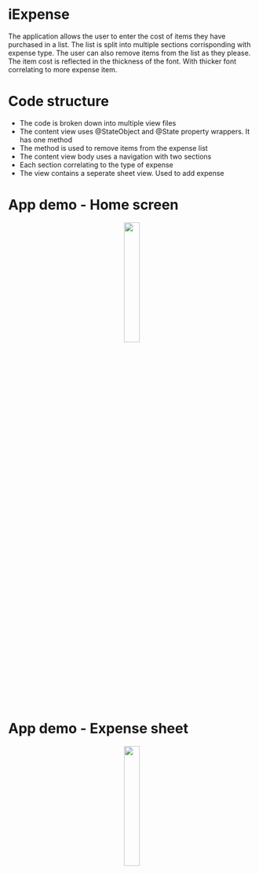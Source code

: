 # iExpense
The application allows the user to enter the cost of items they have purchased in a list.
The list is split into multiple sections corrisponding with expense type. The user can also
remove items from the list as they please. The item cost is reflected in the thickness of the font.
With thicker font correlating to more expense item.

# Code structure
- The code is broken down into multiple view files
- The content view uses @StateObject and @State property wrappers. It has one method
- The method is used to remove items from the expense list
- The content view body uses a navigation with two sections
- Each section correlating to the type of expense
- The view contains a seperate sheet view. Used to add expense

# App demo - Home screen

<p align="center">
  <img src="https://github.com/Asfandyar-Khan-2022/iExpense/assets/117299102/61174fcb-c640-4931-93ed-7c1f4d58e178" width=25% height=25%>
</p>

# App demo - Expense sheet

<p align="center">
  <img src="https://github.com/Asfandyar-Khan-2022/iExpense/assets/117299102/1cbfac40-6d51-4fa9-a48b-8f50d7b84cd9" width=25% height=25%>
</p>
